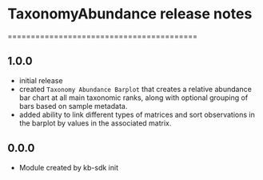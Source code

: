 # TaxonomyAbundance release notes
=========================================

1.0.0
-----
* initial release
* created `Taxonomy Abundance Barplot` that creates a relative abundance bar chart at all main taxonomic ranks, along with optional grouping of bars based on sample metadata.
* added ability to link different types of matrices and sort observations in the barplot by values in the associated matrix. 

0.0.0
-----
* Module created by kb-sdk init
